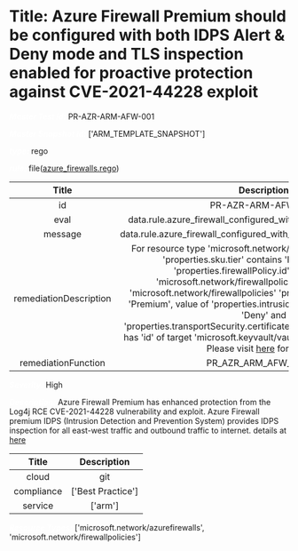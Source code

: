 



# Title: Azure Firewall Premium should be configured with both IDPS Alert & Deny mode and TLS inspection enabled for proactive protection against CVE-2021-44228 exploit


***<font color="white">Master Test Id:</font>*** PR-AZR-ARM-AFW-001

***<font color="white">Master Snapshot Id:</font>*** ['ARM_TEMPLATE_SNAPSHOT']

***<font color="white">type:</font>*** rego

***<font color="white">rule:</font>*** file([azure_firewalls.rego])  
  
  
  
  

|Title|Description|
| :---: | :---: |
|id|PR-AZR-ARM-AFW-001|
|eval|data.rule.azure_firewall_configured_with_idpc_and_tls_inspection|
|message|data.rule.azure_firewall_configured_with_idpc_and_tls_inspection_err|
|remediationDescription|For resource type 'microsoft.network/azurefirewalls' make sure 'properties.sku.tier' contains 'Premium', value of 'properties.firewallPolicy.id' contains 'id' of 'microsoft.network/firewallpolicies'. Also make sure 'microsoft.network/firewallpolicies' 'properties.sku.tier' contains 'Premium', value of 'properties.intrusionDetection.mode' is set to 'Deny' and 'properties.transportSecurity.certificateAuthority.keyVaultSecretId' has 'id' of target 'microsoft.keyvault/vaults/secrets' to fix the issue.<br>Please visit <a href='https://docs.microsoft.com/en-us/azure/templates/microsoft.network/azurefirewalls?tabs=json#firewallPolicy' target='_blank'>here</a> for details.|
|remediationFunction|PR_AZR_ARM_AFW_001.py|


***<font color="white">Severity:</font>*** High

***<font color="white">Description:</font>*** Azure Firewall Premium has enhanced protection from the Log4j RCE CVE-2021-44228 vulnerability and exploit. Azure Firewall premium IDPS (Intrusion Detection and Prevention System) provides IDPS inspection for all east-west traffic and outbound traffic to internet. details at <a href='https://www.microsoft.com/security/blog/2021/12/11/guidance-for-preventing-detecting-and-hunting-for-cve-2021-44228-log4j-2-exploitation/' target='_blank'>here</a>  
  
  

|Title|Description|
| :---: | :---: |
|cloud|git|
|compliance|['Best Practice']|
|service|['arm']|


***<font color="white">Resource Types:</font>*** ['microsoft.network/azurefirewalls', 'microsoft.network/firewallpolicies']


[azure_firewalls.rego]: https://github.com/prancer-io/prancer-compliance-test/tree/master/azure/iac/azure_firewalls.rego
